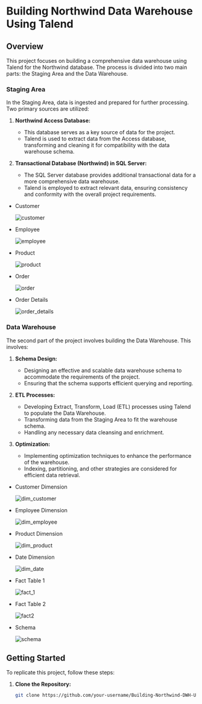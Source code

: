 # Building Northwind Data Warehouse Using Talend

## Overview

This project focuses on building a comprehensive data warehouse using Talend for the Northwind database. The process is divided into two main parts: the Staging Area and the Data Warehouse.

### Staging Area

In the Staging Area, data is ingested and prepared for further processing. Two primary sources are utilized:

1. **Northwind Access Database:**
   - This database serves as a key source of data for the project.
   - Talend is used to extract data from the Access database, transforming and cleaning it for compatibility with the data warehouse schema.

2. **Transactional Database (Northwind) in SQL Server:**
   - The SQL Server database provides additional transactional data for a more comprehensive data warehouse.
   - Talend is employed to extract relevant data, ensuring consistency and conformity with the overall project requirements.

* Customer

     ![customer](https://github.com/3amory99/Building-Northwind-DWH-Using-Talend/blob/master/Output/Screenshot%20(388).png)

* Employee 

     ![employee](https://github.com/3amory99/Building-Northwind-DWH-Using-Talend/blob/master/Output/Screenshot%20(389).png)

* Product

     ![product](https://github.com/3amory99/Building-Northwind-DWH-Using-Talend/blob/master/Output/Screenshot%20(390).png)

* Order

     ![order](https://github.com/3amory99/Building-Northwind-DWH-Using-Talend/blob/master/Output/Screenshot%20(393).png)

* Order Details

     ![order_details](https://github.com/3amory99/Building-Northwind-DWH-Using-Talend/blob/master/Output/Screenshot%20(394).png)



### Data Warehouse

The second part of the project involves building the Data Warehouse. This involves:

1. **Schema Design:**
   - Designing an effective and scalable data warehouse schema to accommodate the requirements of the project.
   - Ensuring that the schema supports efficient querying and reporting.

2. **ETL Processes:**
   - Developing Extract, Transform, Load (ETL) processes using Talend to populate the Data Warehouse.
   - Transforming data from the Staging Area to fit the warehouse schema.
   - Handling any necessary data cleansing and enrichment.

3. **Optimization:**
   - Implementing optimization techniques to enhance the performance of the warehouse.
   - Indexing, partitioning, and other strategies are considered for efficient data retrieval.


* Customer Dimension

     ![dim_customer](https://github.com/3amory99/Building-Northwind-DWH-Using-Talend/blob/master/Output/Screenshot%20(395).png)

* Employee Dimension

     ![dim_employee](https://github.com/3amory99/Building-Northwind-DWH-Using-Talend/blob/master/Output/Screenshot%20(396).png)

* Product Dimension

     ![dim_product](https://github.com/3amory99/Building-Northwind-DWH-Using-Talend/blob/master/Output/Screenshot%20(397).png)

* Date Dimension

     ![dim_date](https://github.com/3amory99/Building-Northwind-DWH-Using-Talend/blob/master/Output/Screenshot%20(399).png)

* Fact Table 1

     ![fact_1](https://github.com/3amory99/Building-Northwind-DWH-Using-Talend/blob/master/Output/Screenshot%20(402).png)

* Fact Table 2

     ![fact2](https://github.com/3amory99/Building-Northwind-DWH-Using-Talend/blob/master/Output/Screenshot%20(404).png)


* Schema

     ![schema](https://github.com/3amory99/Building-Northwind-DWH-Using-Talend/blob/master/Output/Northwind%20Schema.PNG)


## Getting Started

To replicate this project, follow these steps:

1. **Clone the Repository:**
   ```bash
   git clone https://github.com/your-username/Building-Northwind-DWH-Using-Talend.git

